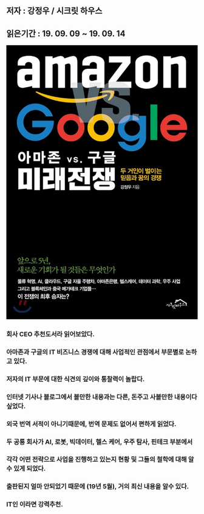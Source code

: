 ## 저자 : 강정우 / 시크릿 하우스

## 읽은기간 : 19. 09. 09 ~ 19. 09. 14

![Smithsonian Image](../../public/images/books-images/amazonvsgoogle.jpg)

### 회사 CEO 추천도서라 읽어보았다.

### 아마존과 구글의 IT 비즈니스 경쟁에 대해 사업적인 관점에서 부문별로 논하고 있다.

### 저자의 IT 부문에 대한 식견의 깊이와 통찰력이 놀랍다.

### 인터넷 기사나 블로그에서 볼만한 내용과는 다른, 돈주고 사볼만한 내용이다 싶었다.

### 외국 번역 서적이 아니기때문에, 번역 문제도 없어서 편하게 읽었다.

### 두 공룡 회사가 AI, 로봇, 빅데이터, 헬스 케어, 우주 탐사, 핀테크 부분에서

### 각각 어떤 전략으로 사업을 진행하고 있는지 현황 및 그들의 철학에 대해 알수 있게 되었다.

### 출판된지 얼마 안되었기 때문에 (19년 5월), 거의 최신 내용을 알수 있다.

### IT인 이라면 강력추천.
